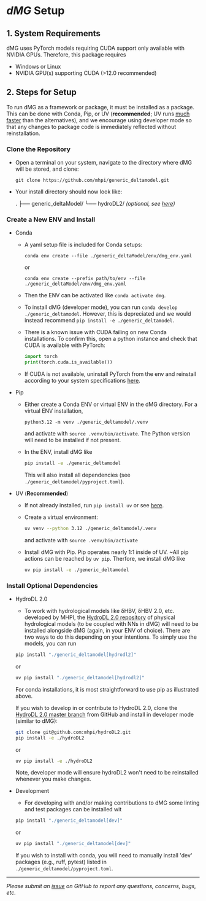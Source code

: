 # *dMG* Setup

## 1. System Requirements

dMG uses PyTorch models requiring CUDA support only available with NVIDIA GPUs. Therefore, this package requires

- Windows or Linux
- NVIDIA GPU(s) supporting CUDA (>12.0 recommended)

## 2. Steps for Setup

To run dMG as a framework or package, it must be installed as a package. This can be done with Conda, Pip, or UV (**recommended**; UV runs [much faster](https://github.com/astral-sh/uv/blob/main/BENCHMARKS.md) than the alternatives), and we encourage using developer mode so that any changes to package code is immediately reflected without reinstallation.

### Clone the Repository

- Open a terminal on your system, navigate to the directory where dMG will be stored, and clone:
  
    ```shell
    git clone https://github.com/mhpi/generic_deltamodel.git
    ```

- Your install directory should now look like:

    .
    ├── generic_deltaModel/
    └── hydroDL2/   *(optional, see [here](#install-optional-dependencies))*

### Create a New ENV and Install

- Conda

  - A yaml setup file is included for Conda setups:

    ```shell
    conda env create --file ./generic_deltaModel/env/dmg_env.yaml
    ```

    or
  
    ```shell
    conda env create --prefix path/to/env --file ./generic_deltaModel/env/dmg_env.yaml
    ```

  - Then the ENV can be activated like `conda activate dmg`.

  - To install dMG (developer mode), you can run `conda develop ./generic_deltamodel`. However, this is depreciated and we would instead recommend `pip install -e ./generic_deltamodel`.

  - There is a known issue with CUDA failing on new Conda installations. To confirm this, open a python instance and check that CUDA is available with PyTorch:

    ```python
    import torch
    print(torch.cuda.is_available())
    ```

  - If CUDA is not available, uninstall PyTorch from the env and reinstall according to your system specifications [here](https://pytorch.org/get-started/locally/).

- Pip

  - Either create a Conda ENV or virtual ENV in the dMG directory. For a virtual ENV installation,
  
    ```shell
    python3.12 -m venv ./generic_deltamodel/.venv
    ```

    and activate with `source .venv/bin/activate`. The Python version will need to be installed if not present.

  - In the ENV, install dMG like
  
    ```bash
    pip install -e ./generic_deltamodel
    ```

    This will also install all dependencies (see `./generic_deltamodel/pyproject.toml`).

- UV (**Recommended**)

  - If not already installed, run `pip install uv` or see [here](https://docs.astral.sh/uv/getting-started/installation/#standalone-installer).

  - Create a virtual environment:

    ```bash
    uv venv --python 3.12 ./generic_deltamodel/.venv
    ```

    and activate with `source .venv/bin/activate`

  - Install dMG with Pip. Pip operates nearly 1:1 inside of UV. ~All pip actions can be reached by `uv pip`. Therfore, we install dMG like

    ```bash
    uv pip install -e ./generic_deltamodel
    ```

### Install Optional Dependencies

- HydroDL 2.0

  - To work with hydrological models like δHBV, δHBV 2.0, etc. developed by MHPI, the [HydroDL 2.0 repository](https://github.com/mhpi/hydroDL2) of physical hydrological models (to be coupled with NNs in dMG) will need to be installed alongside dMG (again, in your ENV of choice). There are two ways to do this depending on your intentions. To simply use the models, you can run

  ```bash
  pip install "./generic_deltamodel[hydrodl2]"
  ```

  or

  ```bash
  uv pip install "./generic_deltamodel[hydrodl2]"
  ```

  For conda installations, it is most straightforward to use pip as illustrated above.

  If you wish to develop in or contribute to HydroDL 2.0, clone the [HydroDL 2.0 master branch](https://github.com/mhpi/hydroDL2) from GitHub and install in developer mode (similar to dMG):

  ```bash
  git clone git@github.com:mhpi/hydroDL2.git
  pip install -e ./hydroDL2
  ```

  or

  ```bash
  uv pip install -e ./hydroDL2
  ```

  Note, developer mode will ensure hydroDL2 won't need to be reinstalled whenever you make changes.

- Development

  - For developing with and/or making contributions to dMG some linting and test packages can be installed wit

  ```bash
  pip install "./generic_deltamodel[dev]"
  ```

  or

  ```bash
  uv pip install "./generic_deltamodel[dev]"
  ```

  If you wish to install with conda, you will need to manually install 'dev' packages (e.g., ruff, pytest) listed in `./generic_deltamodel/pyproject.toml`.

---

*Please submit an [issue](https://github.com/mhpi/generic_deltaModel/issues) on GitHub to report any questions, concerns, bugs, etc.*
